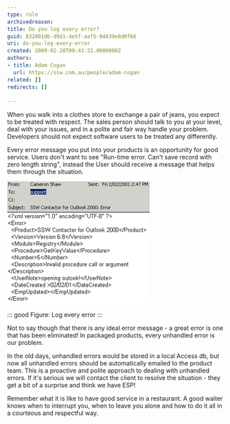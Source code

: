```yaml
---
type: rule
archivedreason: 
title: Do you log every error?
guid: 832001d6-d9d1-4e5f-aaf5-0d439e8d0f66
uri: do-you-log-every-error
created: 2009-02-28T09:43:21.0000000Z
authors:
- title: Adam Cogan
  url: https://ssw.com.au/people/adam-cogan
related: []
redirects: []

---
```


When you walk into a clothes store to exchange a pair of jeans, you expect to be treated with respect. The sales person should talk to you at your level, deal with your issues, and in a polite and fair way handle your problem. Developers should not expect software users to be treated any differently.

Every error message you put into your products is an opportunity for good service. Users don't want to see "Run-time error. Can't save record with zero length string", instead the User should receive a message that helps them through the situation.

<!--endintro-->


![](imgErrorHandle.GIF)


::: good
Figure: Log every error
:::


Not to say though that there is any ideal error message - a great error is one that has been eliminated! In packaged products, every unhandled error is our problem.

In the old days, unhandled errors would be stored in a local Access db, but now all unhandled errors should be automatically emailed to the product team. This is a proactive and polite approach to dealing with unhandled errors. If it's serious we will contact the client to resolve the situation - they get a bit of a surprise and think we have ESP!

Remember what it is like to have good service in a restaurant. A good waiter knows when to interrupt you, when to leave you alone and how to do it all in a courteous and respectful way.
